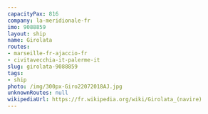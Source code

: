 ```yaml
---
capacityPax: 816
company: la-meridionale-fr
imo: 9088859
layout: ship
name: Girolata
routes:
- marseille-fr-ajaccio-fr
- civitavecchia-it-palerme-it
slug: girolata-9088859
tags:
- ship
photo: /img/300px-Giro22072018AJ.jpg
unknownRoutes: null
wikipediaUrl: https://fr.wikipedia.org/wiki/Girolata_(navire)
---
```

